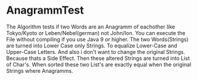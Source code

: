 # AnagrammTest

The Algorithm tests if two Words are an Anagramm of eachother like Tokyo/Kyoto or Leben/Nebel(german) not John/Ion. You can execute 
the File without compiling if you use Java 9 or higher. The two Words(Strings) are turned into Lower Case only Strings. To equalize 
Lower-Case and Upper-Case Letters. And also i don't want to change the original Strings. Because thats a Side Effect. Then these altered 
Strings are turned into List of Char's. When sorted these two List's are exactly equal when the original Strings where Anagramms.
